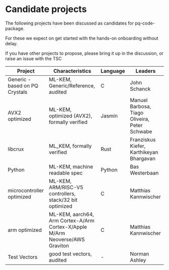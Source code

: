 [//]: # (SPDX-License-Identifier: CC-BY-4.0)
# Candidate projects

The following projects have been discussed as candidates for pq-code-package.

For these we expect on get started with the hands-on onboarding without delay.

If you have other projects to propose, please bring it up in the discussion, or raise an issue with the TSC

| Project | Characteristics | Language | Leaders |  
| --- | --- | --- | --- | 
| Generic - based on PQ Crystals | ML-KEM, Generic/Reference, audited |C | John Schanck |
| AVX2 optimized | ML-KEM, optimized (AVX2), formally verified | Jasmin | Manuel Barbosa, Tiago Oliveira, Peter Schwabe |
| libcrux | ML_KEM, formally verified | Rust| Franziskus Kiefer, Karthikeyan Bhargavan |
| Python | ML-KEM, machine readable spec | Python | Bas Westerbaan |
| microcontroller optimized | ML-KEM, ARM/RISC-V5 controllers, stack/32 bit optimized | C | Matthias Kannwischer |
| arm optimized | ML-KEM, aarch64, Arm Cortex-A/Arm Cortex-X/Apple M/Arm Neoverse/AWS Graviton | C | Matthias Kannwischer |
| Test Vectors | good test vectors, audited | - | Norman Ashley | 